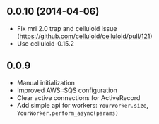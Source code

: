 0.0.10 (2014-04-06)
-------------------

* Fix mri 2.0 trap and celluloid issue (https://github.com/celluloid/celluloid/pull/121)
* Use celluloid-0.15.2

0.0.9
-------------------

* Manual initialization
* Improved AWS::SQS configuration
* Clear active connections for ActiveRecord
* Add simple api for workers: `YourWorker.size`, `YourWorker.perform_async(params)`
